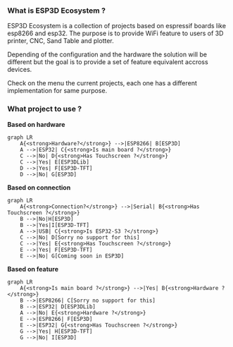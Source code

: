 ### What is ESP3D Ecosystem ?

ESP3D Ecosystem is a collection of projects based on espressif boards like esp8266 and esp32. The purpose is to provide WiFi feature to users of 3D printer, CNC, Sand Table and plotter.

Depending of the configuration and the hardware the solution will be different but the goal is to provide a set of feature equivalent accross devices.

Check on the menu the current projects, each one has a different implementation for same purpose. 

### What project to use ?

**Based on hardware**
```mermaid
graph LR
    A{<strong>Hardware?</strong>} -->|ESP8266| B[ESP3D]
    A -->|ESP32| C{<strong>Is main board ?</strong>} 
    C -->|No| D{<strong>Has Touchscreen ?</strong>} 
    C -->|Yes| E[ESP3DLib]
    D -->|Yes| F[ESP3D-TFT]
    D -->|No| G[ESP3D]
```

**Based on connection**
```mermaid
graph LR
    A{<strong>Connection?</strong>} -->|Serial| B{<strong>Has Touchscreen ?</strong>} 
    B -->|No|H[ESP3D]
    B -->|Yes|I[ESP3D-TFT]
    A -->|USB| C{<strong>Is ESP32-S3 ?</strong>} 
    C -->|No| D[Sorry no support for this] 
    C -->|Yes| E{<strong>Has Touchscreen ?</strong>}
    E -->|Yes| F[ESP3D-TFT]
    E -->|No| G[Coming soon in ESP3D]
```

**Based on feature**
```mermaid
graph LR
    A{<strong>Is main board ?</strong>} -->|Yes| B{<strong>Hardware ?</strong>} 
    B -->|ESP8266| C[Sorry no support for this]
    B -->|ESP32| D[ESP3DLib]
    A -->|No| E{<strong>Hardware ?</strong>} 
    E -->|ESP8266| F[ESP3D]
    E -->|ESP32| G{<strong>Has Touchscreen ?</strong>} 
    G -->|Yes| H[ESP3D-TFT]
    G -->|No| I[ESP3D]
```
